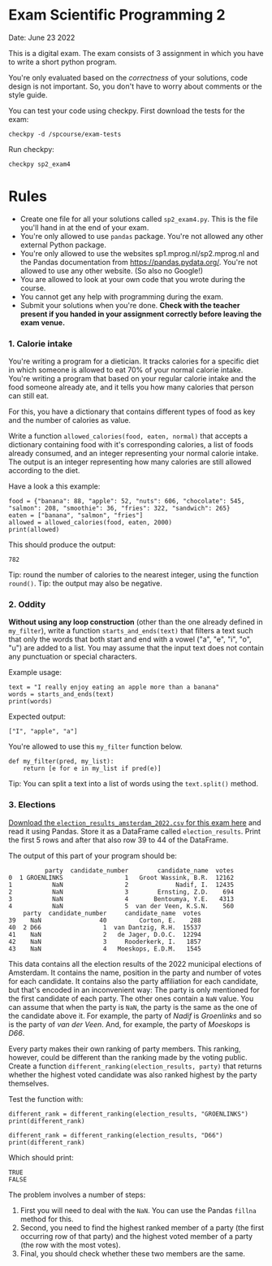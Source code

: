 # Exam Scientific Programming 2

Date: June 23 2022

This is a digital exam. The exam consists of 3 assignment in which you have to write a short python program.

You're only evaluated based on the _correctness_ of your solutions, code design is not important. So, you don't have to worry about comments or the style guide.

You can test your code using checkpy. First download the tests for the exam:

    checkpy -d /spcourse/exam-tests

Run checkpy:

    checkpy sp2_exam4

# Rules

- Create one file for all your solutions called `sp2_exam4.py`. This is the file you'll hand in at the end of your exam.
- You're only allowed to use `pandas` package. You're not allowed any other external Python package.
- You're only allowed to use the websites sp1.mprog.nl/sp2.mprog.nl and the Pandas documentation from https://pandas.pydata.org/. You're not allowed to use any other website. (So also no Google!)
- You are allowed to look at your own code that you wrote during the course.
- You cannot get any help with programming during the exam.
- Submit your solutions when you're done. **Check with the teacher present if you handed in your assignment correctly before leaving the exam venue.**

### 1. Calorie intake

You're writing a program for a dietician. It tracks calories for a specific diet in which someone is allowed to eat 70% of your normal calorie intake. You're writing a program that based on your regular calorie intake and the food someone already ate, and it tells you how many calories that person can still eat.

For this, you have a dictionary that contains different types of food as key and the number of calories as value.

Write a function `allowed_calories(food, eaten, normal)` that accepts a dictionary containing food with it's corresponding calories, a list of foods already consumed, and an integer representing your normal calorie intake. The output is an integer representing how many calories are still allowed according to the diet.

Have a look a this example:

    food = {"banana": 88, "apple": 52, "nuts": 606, "chocolate": 545, "salmon": 208, "smoothie": 36, "fries": 322, "sandwich": 265}
    eaten = ["banana", "salmon", "fries"]
    allowed = allowed_calories(food, eaten, 2000)
    print(allowed)

This should produce the output:

    782

Tip: round the number of calories to the nearest integer, using the function `round()`.
Tip: the output may also be negative.


### 2. Oddity

**Without using any loop construction** (other than the one already defined in `my_filter`), write a function `starts_and_ends(text)` that filters a text such that only the words that both start and end with a vowel ("a", "e", "i", "o", "u") are added to a list.
You may assume that the input text does not contain any punctuation or special characters.

Example usage:

    text = "I really enjoy eating an apple more than a banana"
    words = starts_and_ends(text)
    print(words)

Expected output:

    ["I", "apple", "a"]

You're allowed to use this `my_filter` function below.

    def my_filter(pred, my_list):
        return [e for e in my_list if pred(e)]

Tip: You can split a text into a list of words using the `text.split()` method.


### 3. Elections

[Download the `election_results_amsterdam_2022.csv` for this exam here](data/election_results_amsterdam_2022.csv) and read it using Pandas. Store it as a DataFrame called `election_results`. Print the first 5 rows  and after that also row 39 to 44 of the DataFrame.

The output of this part of your program should be:

              party  candidate_number        candidate_name  votes
    0  1 GROENLINKS                 1   Groot Wassink, B.R.  12162
    1           NaN                 2             Nadif, I.  12435
    2           NaN                 3        Ernsting, Z.D.    694
    3           NaN                 4       Bentoumya, Y.E.   4313
    4           NaN                 5  van der Veen, K.S.N.    560
        party  candidate_number     candidate_name  votes
    39    NaN                40         Corton, E.    288
    40  2 D66                 1  van Dantzig, R.H.  15537
    41    NaN                 2   de Jager, D.O.C.  12294
    42    NaN                 3     Rooderkerk, I.   1857
    43    NaN                 4   Moeskops, E.D.M.   1545

This data contains all the election results of the 2022 municipal elections of Amsterdam. It contains the name, position in the party and number of votes for each candidate. It contains also the party affiliation for each candidate, but that's encoded in an inconvenient way: The party is only mentioned for the first candidate of each party. The other ones contain a `NaN` value. You can assume that when the party is `NaN`, the party is the same as the one of the candidate above it. For example, the party of _Nadif_ is _Groenlinks_ and so is the party of _van der Veen_. And, for example, the party of _Moeskops_ is _D66_.

Every party makes their own ranking of party members. This ranking, however, could be different than the ranking made by the voting public.
Create a function `different_ranking(election_results, party)` that returns whether the highest voted candidate was also ranked highest by the party themselves.

Test the function with:

    different_rank = different_ranking(election_results, "GROENLINKS")
    print(different_rank)

    different_rank = different_ranking(election_results, "D66")
    print(different_rank)

Which should print:

    TRUE
    FALSE

The problem involves a number of steps:
1. First you will need to deal with the `NaN`. You can use the Pandas `fillna` method for this.
2. Second, you need to find the highest ranked member of a party (the first occurring row of that party) and the highest voted member of a party (the row with the most votes).
3. Final, you should check whether these two members are the same.
